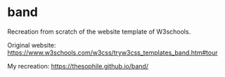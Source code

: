 # band
Recreation from scratch of the website template of W3schools.

Original website: https://www.w3schools.com/w3css/tryw3css_templates_band.htm#tour

My recreation:    https://thesophile.github.io/band/
